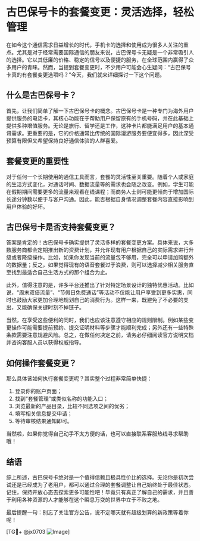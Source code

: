 # 古巴保号卡的套餐变更：灵活选择，轻松管理

在如今这个通信需求日益增长的时代，手机卡的选择和使用成为很多人关注的重点。尤其是对于经常需要国际通信的朋友来说，古巴保号卡无疑是一个非常吸引人的选择。它以其低廉的价格、稳定的信号以及便捷的服务，在全球范围内赢得了众多用户的青睐。然而，当提到套餐变更时，不少用户可能会心生疑问：“古巴保号卡真的有套餐变更选项吗？”今天，我们就来详细探讨一下这个问题。

## 什么是古巴保号卡？

首先，让我们简单了解一下古巴保号卡的概念。古巴保号卡是一种专门为海外用户提供服务的电话卡，其核心功能在于帮助用户保留原有的手机号码，并在此基础上提供多种增值服务。无论是旅行、留学还是工作，这种卡片都能满足用户的基本通讯需求。更重要的是，它的价格通常比传统的国际漫游服务要便宜得多，因此深受预算有限但又希望保持良好通信体验的人群喜爱。

## 套餐变更的重要性

对于任何一个长期使用的通信工具而言，套餐的灵活性至关重要。随着个人或家庭的生活方式变化，对通话时间、数据流量等的需求也会随之改变。例如，学生可能在假期期间需要更多的流量来观看在线课程；而商务人士则可能更倾向于增加国际长途分钟数以便于与客户沟通。因此，能否根据自身情况调整套餐内容直接影响到用户体验的好坏。

## 古巴保号卡是否支持套餐变更？

答案是肯定的！古巴保号卡确实提供了灵活多样的套餐变更方案。具体来说，大多数服务商都会定期推出新的资费计划，并允许现有用户根据自己的实际需求进行升级或者降级操作。比如，如果你发现当前的流量包不够用，完全可以申请加购额外的数据量；反之，如果觉得现有的语音套餐过于浪费，则可以选择减少相关服务直至找到最适合自己生活方式的那个组合为止。

此外，值得注意的是，许多平台还推出了针对特定场景设计的独特优惠活动。比如说，“周末双倍流量”、“节假日免费通话”等活动不仅能让用户享受到更多实惠，同时也鼓励大家更加合理地规划自己的消费行为。这样一来，既避免了不必要的支出，又能确保关键时刻不掉链子。

当然，在享受这些便利的同时，我们也应该注意遵守相应的规则限制。例如某些变更操作可能需要提前预约、提交证明材料等步骤才能顺利完成；另外还有一些特殊条款需要注意规避风险。总之，在做任何决定之前，请务必仔细阅读官方说明文档并咨询客服人员以获得权威指导。

## 如何操作套餐变更？

那么具体该如何执行套餐变更呢？其实整个过程非常简单快捷：

1. 登录你的账户页面；
2. 找到“套餐管理”或类似名称的功能入口；
3. 浏览最新的产品目录，比较不同选项之间的优劣；
4. 填写相关信息提交申请；
5. 等待审核结果通知即可。

当然啦，如果你觉得自己动手不太方便的话，也可以直接联系客服热线寻求帮助哦！

## 结语

综上所述，古巴保号卡绝对是一个值得信赖且极具性价比的选择。无论你是初次尝试还是已经成为了老用户，都可以通过合理的套餐调整让自己始终处于最佳状态。记住，保持开放心态去探索更多可能性吧！毕竟只有真正了解自己的需求，并且善于利用各种资源的人才能够在这个瞬息万变的世界中立于不败之地。

最后提醒一句：别忘了关注官方公告，说不定哪天就有超级划算的新政策等着你呢！

[TG💪+ @jx0703 ![Image](https://github.com/user-attachments/assets/dbca1d08-cadb-493c-b0ec-ad6f7a83f270)]